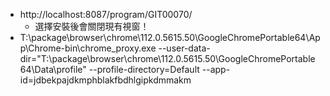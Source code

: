 ﻿
- http://localhost:8087/program/GIT00070/
	- 選擇安裝後會關閉現有視窗！
- T:\package\browser\chrome\112.0.5615.50\GoogleChromePortable64\App\Chrome-bin\chrome_proxy.exe  --user-data-dir="T:\package\browser\chrome\112.0.5615.50\GoogleChromePortable64\Data\profile" --profile-directory=Default --app-id=jdbekpajdkmphblakfbdhlgipkdmmakm